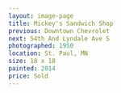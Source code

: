 ```yaml
---
layout: image-page
title: Mickey's Sandwich Shop
previous: Downtown Chevrolet
next: 54th And Lyndale Ave S
photographed: 1950
location: St. Paul, MN 
size: 18 x 18
painted: 2014
price: Sold
---
```

